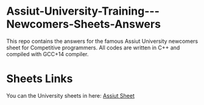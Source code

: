 # Assiut-University-Training---Newcomers-Sheets-Answers
This repo contains the answers for the famous Assiut University newcomers sheet for Competitive programmers. All codes are written in C++ and compiled with GCC+14 compiler. 

# Sheets Links 
You can the University sheets in here: [Assiut Sheet](https://codeforces.com/group/MWSDmqGsZm/contests)

